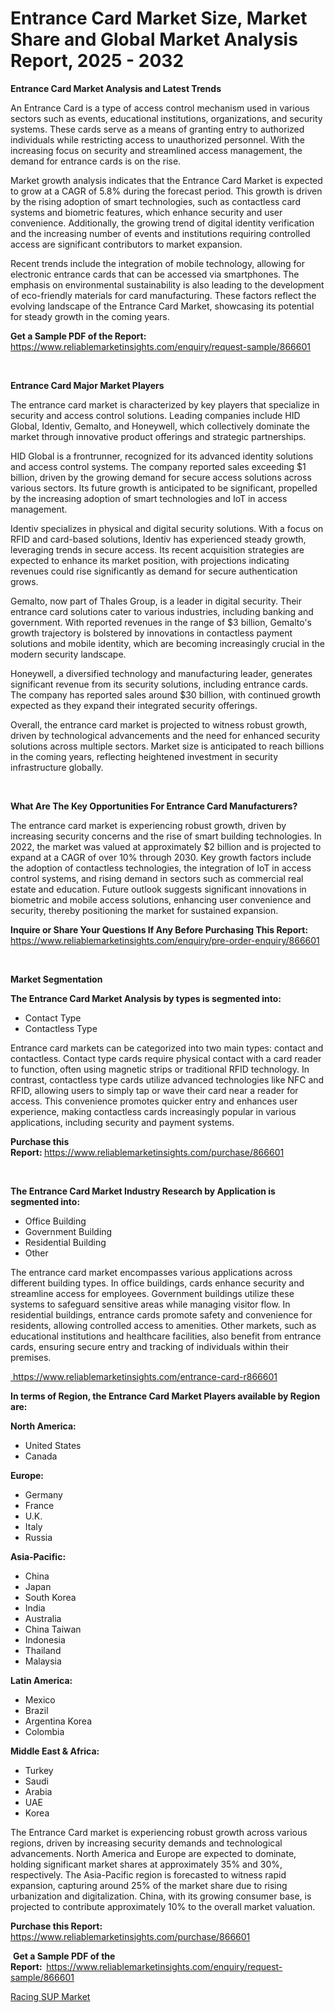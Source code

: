 <p><h1>Entrance Card Market Size, Market Share and Global Market Analysis Report, 2025 - 2032</h1></p><p><strong>Entrance Card Market Analysis and Latest Trends</strong></p>
<p><p>An Entrance Card is a type of access control mechanism used in various sectors such as events, educational institutions, organizations, and security systems. These cards serve as a means of granting entry to authorized individuals while restricting access to unauthorized personnel. With the increasing focus on security and streamlined access management, the demand for entrance cards is on the rise.</p><p>Market growth analysis indicates that the Entrance Card Market is expected to grow at a CAGR of 5.8% during the forecast period. This growth is driven by the rising adoption of smart technologies, such as contactless card systems and biometric features, which enhance security and user convenience. Additionally, the growing trend of digital identity verification and the increasing number of events and institutions requiring controlled access are significant contributors to market expansion.</p><p>Recent trends include the integration of mobile technology, allowing for electronic entrance cards that can be accessed via smartphones. The emphasis on environmental sustainability is also leading to the development of eco-friendly materials for card manufacturing. These factors reflect the evolving landscape of the Entrance Card Market, showcasing its potential for steady growth in the coming years.</p></p>
<p><strong>Get a Sample PDF of the Report:&nbsp;</strong> <a href="https://www.reliablemarketinsights.com/enquiry/request-sample/866601?utm_campaign=3284&utm_medium=2&utm_source=Github&utm_content=ia&utm_term=04042025&utm_id=entrance-card">https://www.reliablemarketinsights.com/enquiry/request-sample/866601</a></p>
<p>&nbsp;</p>
<p><strong>Entrance Card Major Market Players</strong></p>
<p><p>The entrance card market is characterized by key players that specialize in security and access control solutions. Leading companies include HID Global, Identiv, Gemalto, and Honeywell, which collectively dominate the market through innovative product offerings and strategic partnerships.</p><p>HID Global is a frontrunner, recognized for its advanced identity solutions and access control systems. The company reported sales exceeding $1 billion, driven by the growing demand for secure access solutions across various sectors. Its future growth is anticipated to be significant, propelled by the increasing adoption of smart technologies and IoT in access management.</p><p>Identiv specializes in physical and digital security solutions. With a focus on RFID and card-based solutions, Identiv has experienced steady growth, leveraging trends in secure access. Its recent acquisition strategies are expected to enhance its market position, with projections indicating revenues could rise significantly as demand for secure authentication grows.</p><p>Gemalto, now part of Thales Group, is a leader in digital security. Their entrance card solutions cater to various industries, including banking and government. With reported revenues in the range of $3 billion, Gemalto's growth trajectory is bolstered by innovations in contactless payment solutions and mobile identity, which are becoming increasingly crucial in the modern security landscape.</p><p>Honeywell, a diversified technology and manufacturing leader, generates significant revenue from its security solutions, including entrance cards. The company has reported sales around $30 billion, with continued growth expected as they expand their integrated security offerings.</p><p>Overall, the entrance card market is projected to witness robust growth, driven by technological advancements and the need for enhanced security solutions across multiple sectors. Market size is anticipated to reach billions in the coming years, reflecting heightened investment in security infrastructure globally.</p></p>
<p>&nbsp;</p>
<p><strong>What Are The Key Opportunities For Entrance Card Manufacturers?</strong></p>
<p><p>The entrance card market is experiencing robust growth, driven by increasing security concerns and the rise of smart building technologies. In 2022, the market was valued at approximately $2 billion and is projected to expand at a CAGR of over 10% through 2030. Key growth factors include the adoption of contactless technologies, the integration of IoT in access control systems, and rising demand in sectors such as commercial real estate and education. Future outlook suggests significant innovations in biometric and mobile access solutions, enhancing user convenience and security, thereby positioning the market for sustained expansion.</p></p>
<p><strong>Inquire or Share Your Questions If Any Before Purchasing This Report:</strong> <a href="https://www.reliablemarketinsights.com/enquiry/pre-order-enquiry/866601?utm_campaign=3284&utm_medium=2&utm_source=Github&utm_content=ia&utm_term=04042025&utm_id=entrance-card">https://www.reliablemarketinsights.com/enquiry/pre-order-enquiry/866601</a></p>
<p>&nbsp;</p>
<p><strong>Market Segmentation</strong></p>
<p><strong>The Entrance Card Market Analysis by types is segmented into:</strong></p>
<p><ul><li>Contact Type</li><li>Contactless Type</li></ul></p>
<p><p>Entrance card markets can be categorized into two main types: contact and contactless. Contact type cards require physical contact with a card reader to function, often using magnetic strips or traditional RFID technology. In contrast, contactless type cards utilize advanced technologies like NFC and RFID, allowing users to simply tap or wave their card near a reader for access. This convenience promotes quicker entry and enhances user experience, making contactless cards increasingly popular in various applications, including security and payment systems.</p></p>
<p><strong>Purchase this Report:&nbsp;</strong><a href="https://www.reliablemarketinsights.com/purchase/866601?utm_campaign=3284&utm_medium=2&utm_source=Github&utm_content=ia&utm_term=04042025&utm_id=entrance-card">https://www.reliablemarketinsights.com/purchase/866601</a></p>
<p>&nbsp;</p>
<p><strong>The Entrance Card Market Industry Research by Application is segmented into:</strong></p>
<p><ul><li>Office Building</li><li>Government Building</li><li>Residential Building</li><li>Other</li></ul></p>
<p><p>The entrance card market encompasses various applications across different building types. In office buildings, cards enhance security and streamline access for employees. Government buildings utilize these systems to safeguard sensitive areas while managing visitor flow. In residential buildings, entrance cards promote safety and convenience for residents, allowing controlled access to amenities. Other markets, such as educational institutions and healthcare facilities, also benefit from entrance cards, ensuring secure entry and tracking of individuals within their premises.</p></p>
<p><a href="https://www.reliablemarketinsights.com/entrance-card-r866601?utm_campaign=3284&utm_medium=2&utm_source=Github&utm_content=ia&utm_term=04042025&utm_id=entrance-card">&nbsp;https://www.reliablemarketinsights.com/entrance-card-r866601</a></p>
<p><strong>In terms of Region, the Entrance Card Market Players available by Region are:</strong></p>
<p>
    <p> <strong> North America: </strong>
        <ul>
            <li>United States</li>
            <li>Canada</li>
        </ul>
        </p> 
    <p> <strong> Europe: </strong>
        <ul>
            <li>Germany</li>
            <li>France</li>
            <li>U.K.</li>
            <li>Italy</li>
            <li>Russia</li>
        </ul>
        </p> 
    <p> <strong> Asia-Pacific: </strong>
        <ul>
            <li>China</li>
            <li>Japan</li>
            <li>South Korea</li>
            <li>India</li>
            <li>Australia</li>
            <li>China Taiwan</li>
            <li>Indonesia</li>
            <li>Thailand</li>
            <li>Malaysia</li>
        </ul>
        </p> 
    <p> <strong> Latin America: </strong>
        <ul>
            <li>Mexico</li>
            <li>Brazil</li>
            <li>Argentina Korea</li>
            <li>Colombia</li>
        </ul>
        </p> 
    <p> <strong> Middle East & Africa: </strong>
        <ul>
            <li>Turkey</li>
            <li>Saudi</li>
            <li>Arabia</li>
            <li>UAE</li>
            <li>Korea</li>
        </ul>
    </p>
    </p>
<p><p>The Entrance Card market is experiencing robust growth across various regions, driven by increasing security demands and technological advancements. North America and Europe are expected to dominate, holding significant market shares at approximately 35% and 30%, respectively. The Asia-Pacific region is forecasted to witness rapid expansion, capturing around 25% of the market share due to rising urbanization and digitalization. China, with its growing consumer base, is projected to contribute approximately 10% to the overall market valuation.</p></p>
<p><strong>Purchase this Report: </strong><a href="https://www.reliablemarketinsights.com/purchase/866601?utm_campaign=3284&utm_medium=2&utm_source=Github&utm_content=ia&utm_term=04042025&utm_id=entrance-card">https://www.reliablemarketinsights.com/purchase/866601</a></p>
<p>&nbsp;<strong>Get a Sample PDF of the Report:&nbsp;&nbsp;</strong><a href="https://www.reliablemarketinsights.com/enquiry/request-sample/866601?utm_campaign=3284&utm_medium=2&utm_source=Github&utm_content=ia&utm_term=04042025&utm_id=entrance-card">https://www.reliablemarketinsights.com/enquiry/request-sample/866601</a></p>
<p><strong></strong></p>
<p><p><a href="https://github.com/azorrotutus/Market-Research-Report-List-1/blob/main/racing-sup-market.md?utm_campaign=3284&utm_medium=2&utm_source=Github&utm_content=ia&utm_term=04042025&utm_id=entrance-card">Racing SUP Market</a></p></p>